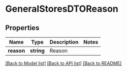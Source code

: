 # GeneralStoresDTOReason

## Properties
Name | Type | Description | Notes
------------ | ------------- | ------------- | -------------
**reason** | **string** | Reason | 

[[Back to Model list]](../README.md#documentation-for-models) [[Back to API list]](../README.md#documentation-for-api-endpoints) [[Back to README]](../../README.md)


